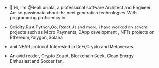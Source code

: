 - 👋 Hi, I’m @RealLumala, a professional software Architect and Engineer. Am so passionate about the next generation technologies. With programming proficiency in
- Solidity,Rust,Python,Go, React,Js and more, i have worked on several projects such as Micro Payments, DApp development , NFTs projects on Ethereum,Polygon, Solana
- and NEAR protocol. Interested in DeFi,Crypto and Metaverses.

- An avid reader, Crypto Zealot, Blockchain Geek, Clean Energy Enthusiast and Soccer fan.

